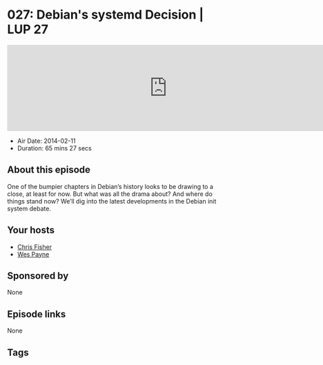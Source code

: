 # 027: Debian's systemd Decision | LUP 27

<iframe src="https://player.fireside.fm/v2/RUkczH-V+DkZM3u4j?theme=dark" width="740" height="200" frameborder="0" scrolling="no"></iframe>

* Air Date: 2014-02-11
* Duration: 65 mins 27 secs

## About this episode

One of the bumpier chapters in Debian’s history looks to be drawing to a close, at least for now. But what was all the drama about? And where do things stand now? We’ll dig into the latest developments in the Debian init system debate.

## Your hosts
* [Chris Fisher](https://linuxunplugged.com/hosts/chrislas)
* [Wes Payne](https://linuxunplugged.com/hosts/wes)

## Sponsored by

None



## Episode links

None



## Tags

